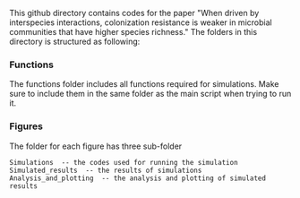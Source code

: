 This github directory contains codes for the paper "When driven by interspecies interactions, colonization resistance is weaker in microbial communities that have higher species richness." The folders in this directory is structured as following: 


###  Functions

The functions folder includes all functions required for simulations. Make sure to include them in the same folder as the main script when trying to run it. 

### Figures

The folder for each figure has three sub-folder 

```
Simulations  -- the codes used for running the simulation
Simulated_results  -- the results of simulations
Analysis_and_plotting  -- the analysis and plotting of simulated results
```



